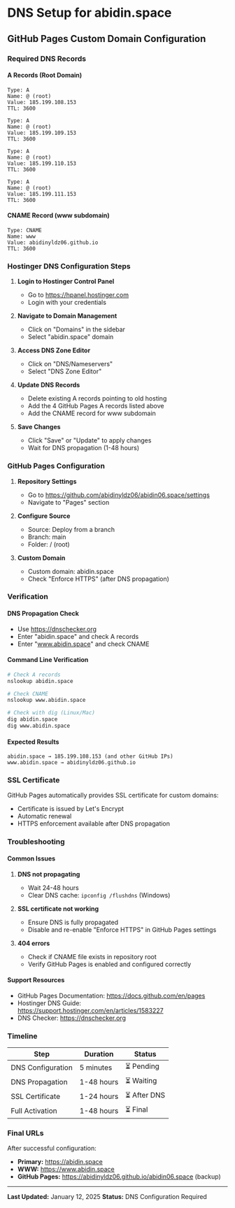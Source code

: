 # DNS Setup for abidin.space

## GitHub Pages Custom Domain Configuration

### Required DNS Records

#### A Records (Root Domain)
```
Type: A
Name: @ (root)
Value: 185.199.108.153
TTL: 3600

Type: A
Name: @ (root)
Value: 185.199.109.153
TTL: 3600

Type: A
Name: @ (root)
Value: 185.199.110.153
TTL: 3600

Type: A
Name: @ (root)
Value: 185.199.111.153
TTL: 3600
```

#### CNAME Record (www subdomain)
```
Type: CNAME
Name: www
Value: abidinyldz06.github.io
TTL: 3600
```

### Hostinger DNS Configuration Steps

1. **Login to Hostinger Control Panel**
   - Go to https://hpanel.hostinger.com
   - Login with your credentials

2. **Navigate to Domain Management**
   - Click on "Domains" in the sidebar
   - Select "abidin.space" domain

3. **Access DNS Zone Editor**
   - Click on "DNS/Nameservers"
   - Select "DNS Zone Editor"

4. **Update DNS Records**
   - Delete existing A records pointing to old hosting
   - Add the 4 GitHub Pages A records listed above
   - Add the CNAME record for www subdomain

5. **Save Changes**
   - Click "Save" or "Update" to apply changes
   - Wait for DNS propagation (1-48 hours)

### GitHub Pages Configuration

1. **Repository Settings**
   - Go to https://github.com/abidinyldz06/abidin06.space/settings
   - Navigate to "Pages" section

2. **Configure Source**
   - Source: Deploy from a branch
   - Branch: main
   - Folder: / (root)

3. **Custom Domain**
   - Custom domain: abidin.space
   - Check "Enforce HTTPS" (after DNS propagation)

### Verification

#### DNS Propagation Check
- Use https://dnschecker.org
- Enter "abidin.space" and check A records
- Enter "www.abidin.space" and check CNAME

#### Command Line Verification
```bash
# Check A records
nslookup abidin.space

# Check CNAME
nslookup www.abidin.space

# Check with dig (Linux/Mac)
dig abidin.space
dig www.abidin.space
```

#### Expected Results
```
abidin.space → 185.199.108.153 (and other GitHub IPs)
www.abidin.space → abidinyldz06.github.io
```

### SSL Certificate

GitHub Pages automatically provides SSL certificate for custom domains:
- Certificate is issued by Let's Encrypt
- Automatic renewal
- HTTPS enforcement available after DNS propagation

### Troubleshooting

#### Common Issues
1. **DNS not propagating**
   - Wait 24-48 hours
   - Clear DNS cache: `ipconfig /flushdns` (Windows)

2. **SSL certificate not working**
   - Ensure DNS is fully propagated
   - Disable and re-enable "Enforce HTTPS" in GitHub Pages settings

3. **404 errors**
   - Check if CNAME file exists in repository root
   - Verify GitHub Pages is enabled and configured correctly

#### Support Resources
- GitHub Pages Documentation: https://docs.github.com/en/pages
- Hostinger DNS Guide: https://support.hostinger.com/en/articles/1583227
- DNS Checker: https://dnschecker.org

### Timeline

| Step | Duration | Status |
|------|----------|--------|
| DNS Configuration | 5 minutes | ⏳ Pending |
| DNS Propagation | 1-48 hours | ⏳ Waiting |
| SSL Certificate | 1-24 hours | ⏳ After DNS |
| Full Activation | 1-48 hours | ⏳ Final |

### Final URLs

After successful configuration:
- **Primary:** https://abidin.space
- **WWW:** https://www.abidin.space
- **GitHub Pages:** https://abidinyldz06.github.io/abidin06.space (backup)

---

**Last Updated:** January 12, 2025
**Status:** DNS Configuration Required